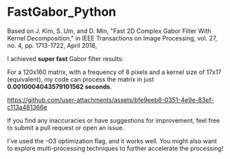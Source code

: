 # FastGabor_Python

Based on J. Kim, S. Um, and D. Min, "Fast 2D Complex Gabor Filter With Kernel Decomposition," in IEEE Transactions on Image Processing, vol. 27, no. 4, pp. 1713-1722, April 2018,

I achieved **super fast** Gabor filter results:

For a 120x160 matrix, with a frequency of 8 pixels and a kernel size of 17x17 (equivalent), my code can process the matrix in just **0.0010004043579101562 seconds**.

https://github.com/user-attachments/assets/bfe9eeb8-0351-4e9e-83ef-c113a481366e

If you find any inaccuracies or have suggestions for improvement, feel free to submit a pull request or open an issue.

I've used the -O3 optimization flag, and it works well. You might also want to explore multi-processing techniques to further accelerate the processing!
